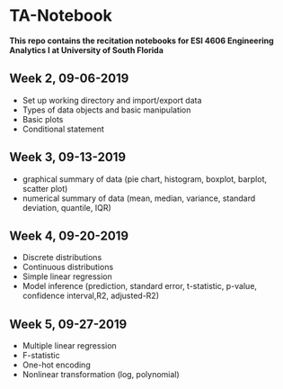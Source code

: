 # TA-Notebook
**This repo contains the recitation notebooks for ESI 4606 Engineering Analytics I at University of South Florida**
## Week 2, 09-06-2019
- Set up working directory and import/export data
- Types of data objects and basic manipulation
- Basic plots
- Conditional statement
## Week 3, 09-13-2019
- graphical summary of data (pie chart, histogram, boxplot, barplot, scatter plot)
- numerical summary of data (mean, median, variance, standard deviation, quantile, IQR)
## Week 4, 09-20-2019
- Discrete distributions
- Continuous distributions
- Simple linear regression
- Model inference (prediction, standard error, t-statistic, p-value, confidence interval,R2, adjusted-R2)
## Week 5, 09-27-2019
- Multiple linear regression
- F-statistic
- One-hot encoding
- Nonlinear transformation (log, polynomial)

